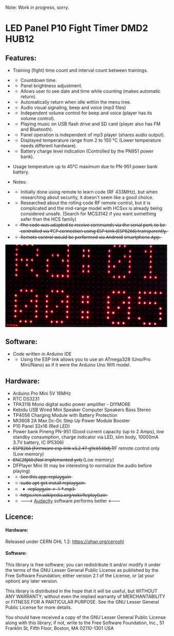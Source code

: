 Note: Work in progress, sorry.

# LED Panel P10 Fight Timer DMD2 HUB12

## Features:
- Training (fight) time count and interval count between trainings.
- - Countdown time.
- - Panel brightness adjustment.
- - Allows user to see date and time while counting (makes automatic return).
- - Automatically return when idle within the menu tree.
- - Audio visual signaling, beep and voice (mp3 files)
- - Independent volume control for beep and voice (player has its volume control).
- - Playing music on USB flash drive and SD card (player also has FM and Bluetooth).
- - Panel operation is independent of mp3 player (shares audio output).
- - Displayed temperature range from 2 to 150 °C (Lower temperature needs different hardware).
- - Battery charge level indication (Controlled by the PN951 power bank).

- Usage temperature up to 45°C maximum due to PN-951 power bank battery.

- Notes:
- - Initially done using remote to learn code (RF 433MHz), but when researching about security, it doesn't seem like a good choice.
- - Researched about the rolling code RF remote control, but it is complicated and the mid-range model with HCSxx is already being considered unsafe.
    (Search for MCS3142 if you want something safer than the HCS family)
- -  ̶T̶h̶e̶ ̶c̶o̶d̶e̶ ̶w̶a̶s̶ ̶a̶d̶a̶p̶t̶e̶d̶ ̶t̶o̶ ̶r̶e̶c̶e̶i̶v̶e̶ ̶c̶o̶m̶m̶a̶n̶d̶s̶ ̶v̶i̶a̶ ̶t̶h̶e̶ ̶s̶e̶r̶i̶a̶l̶ ̶p̶o̶r̶t̶,̶ ̶t̶o̶ ̶b̶e̶ ̶c̶o̶n̶t̶r̶o̶l̶l̶e̶d̶ ̶v̶i̶a̶ ̶T̶C̶P̶ ̶c̶o̶n̶n̶e̶c̶t̶i̶o̶n̶ ̶u̶s̶i̶n̶g̶ ̶E̶S̶P̶-̶L̶i̶n̶k̶ ̶(̶E̶S̶P̶8̶2̶6̶6̶)̶ ̶t̶r̶a̶n̶s̶p̶a̶r̶e̶n̶t̶l̶y̶.̶
- -  ̶R̶e̶m̶o̶t̶e̶ ̶c̶o̶n̶t̶r̶o̶l̶ ̶w̶o̶u̶l̶d̶ ̶b̶e̶ ̶p̶e̶r̶f̶o̶r̶m̶e̶d̶ ̶v̶i̶a̶ ̶A̶n̶d̶r̶o̶i̶d̶ ̶s̶m̶a̶r̶t̶p̶h̶o̶n̶e̶ ̶A̶p̶p̶.̶

![img](https://raw.githubusercontent.com/rtek1000/LED_Panel_P10_Fight_Timer_DMD2_HUB12/main/Hardware/Panel_screenshot.png)

## Software:
- Code written in Arduino IDE
- - Using the ESP link allows you to use an ATmega328 (Uno/Pro Mini/Nano) as if it were the Arduino Uno Wifi model.

## Hardware:
- Arduino Pro Mini 5V 16MHz
- RTC DS3231
- TPA3118 Mono digital audio power amplifier - DIYMORE
- Kebidu USB Wired Mini Speaker Computer Speakers Bass Stereo
- TP4056 Charging Module with Battery Protection
- Mt3608 2A Max Dc-Dc Step Up Power Module Booster 
- P10 Panel 32x16 (Red LED)
- Power bank Pineng PN-951 (Good current capacity (up to 2 Amps), low standby consumption, charge indicator via LED, slim body, 10000mA 3.7V battery, IC IP5306)
-  ̶E̶S̶P̶8̶2̶6̶6̶ ̶(̶F̶i̶r̶m̶w̶a̶r̶e̶ ̶e̶s̶p̶-̶l̶i̶n̶k̶ ̶v̶3̶.̶2̶.̶4̶7̶-̶g̶9̶c̶6̶5̶3̶0̶d̶)̶ RF remote control only (Low memory)
-  ̶E̶N̶C̶2̶8̶J̶6̶0̶ ̶(̶N̶o̶t̶ ̶i̶m̶p̶l̶e̶m̶e̶n̶t̶e̶d̶ ̶y̶e̶t̶)̶ (Low memory)
- DFPlayer Mini (It may be interesting to normalize the audio before playing)
- -  ̶S̶e̶e̶ ̶t̶h̶i̶s̶ ̶a̶p̶p̶:̶ ̶r̶e̶p̶l̶a̶y̶g̶a̶i̶n̶
- -  ̶s̶u̶d̶o̶ ̶a̶p̶t̶-̶g̶e̶t̶ ̶i̶n̶s̶t̶a̶l̶l̶ ̶r̶e̶p̶l̶a̶y̶g̶a̶i̶n̶
- - -  ̶r̶e̶p̶l̶a̶y̶g̶a̶i̶n̶ ̶-̶r̶ ̶-̶1̶ ̶*̶.̶m̶p̶3̶
- -  ̶h̶t̶t̶p̶s̶:̶/̶/̶e̶n̶.̶w̶i̶k̶i̶p̶e̶d̶i̶a̶.̶o̶r̶g̶/̶w̶i̶k̶i̶/̶R̶e̶p̶l̶a̶y̶G̶a̶i̶n̶
- - ---> [Audacity](https://www.youtube.com/watch?v=RC5sHYV95Lo) software performs better <---

## Licence:

#### Hardware:
Released under CERN OHL 1.2: https://ohwr.org/cernohl

#### Software:
This library is free software; you can redistribute it and/or modify it under the terms of the GNU Lesser General Public License as published by the Free Software Foundation; either version 2.1 of the License, or (at your option) any later version.

This library is distributed in the hope that it will be useful, but WITHOUT ANY WARRANTY; without even the implied warranty of MERCHANTABILITY or FITNESS FOR A PARTICULAR PURPOSE. See the GNU Lesser General Public License for more details.

You should have received a copy of the GNU Lesser General Public License along with this library; if not, write to the Free Software Foundation, Inc., 51 Franklin St, Fifth Floor, Boston, MA 02110-1301 USA
